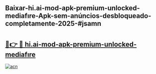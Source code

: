 ## Baixar-hi.ai-mod-apk-premium-unlocked-mediafıre-Apk-sem-anúncios-desbloqueado-completamente-2025-#jsamn

# <h2><a href="https://ainizakaria.my?title=hi.ai-mod-apk-premium-unlocked-mediafıre&ref=20M">🔗👉 🔴 hi.ai-mod-apk-premium-unlocked-mediafıre</a></h2>

[![acn](https://github.com/user-attachments/assets/0f9c940e-d8b0-45ae-aac7-cd30a18b3e1c)](https://ainizakaria.my?title=hi.ai-mod-apk-premium-unlocked-mediafıre&ref=20M)

